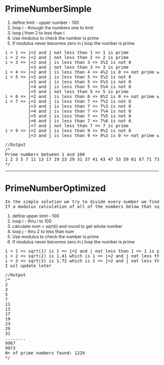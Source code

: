 PrimeNumberSimple 
=======
1. define limit - upper number - 100
1. loop i - through the numbers one to limit
1. loop j from 2 to less than i
1. Use modulus to check the number is prime
1. If modulus never becomes zero in j loop the number is prime

<pre>
i = 1 => j=2 and j not less than 1 => 1 is prime
i = 2 => j=2 and j not less than 2 => 2 is prime
i = 3 => j=2 and j is less than 3 => 3%2 is not 0
         j=3 and j not less than 3 => 3 is prime
i = 4 => j=2 and j is less than 4 => 4%2 is 0 => not prime we break the loop
i = 5 => j=2 and j is less than 5 => 5%2 is not 0
         j=3 and j is less than 5 => 5%3 is not 0
         j=4 and j is less than 5 => 5%4 is not 0
         j=5 and j not less than 5 => 5 is prime
i = 6 => j=2 and j is less than 6 => 6%2 is 0 => not prime we break the loop
i = 7 => j=2 and j is less than 7 => 7%2 is not 0
         j=3 and j is less than 7 => 7%3 is not 0
         j=4 and j is less than 7 => 7%4 is not 0
         j=5 and j is less than 7 => 7%5 is not 0
         j=6 and j is less than 7 => 7%6 is not 0
         j=7 and j not less than 7 => 7 is prime
i = 9 => j=2 and j is less than 9 => 9%2 is not 0
         j=3 and j is less than 9 => 9%3 is 0 => not prime we break the loop
</pre>

<pre>
//Output
/*
Prime numbers between 1 and 100
1 2 3 5 7 11 13 17 19 23 29 31 37 41 43 47 53 59 61 67 71 73 79 83 89 97
*/
</pre>

---- 

PrimeNumberOptimized
=======

<pre>
In the simple solution we try to divide every number we find with smaller numbers. In an optimized approach we want to avoid too many calculations. We can first calculate the square root of each number and then use that for the division.
If a modulus calculation of all of the numbers below that square root number produces a result that is not equal to zero, then we have found a prime number.
</pre>

1. define upper limit - 100
1. loop i - thru i to 100
1. calculate num = sqrt(i) and round to get whole number
1. loop j - thru 2 to less than num
1. Use modulus to check the number is prime
1. If modulus never becomes zero in j loop the number is prime


<pre>
i = 1 => sqrt(1) is 1 => j=2 and j not less than 1 => 1 is prime
i = 2 => sqrt(2) is 1.41 which is 1 => j=2 and j not less than 2 => 2 is prime
i = 3 => sqrt(3) is 1.72 which is 2 => j=2 and j not less than 2 => 3 is prime
I wil update later
</pre>

<pre>
//Output
/*
2
3
5
7
11
13
17
19
23
29
31
........
9967
9973
Nr of prime numbers found: 1229
*/
</pre>
